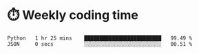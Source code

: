 
# :stopwatch: Weekly coding time
<!--START_SECTION:waka-->

```text
Python   1 hr 25 mins    █████████████████████████   99.49 %
JSON     0 secs          ░░░░░░░░░░░░░░░░░░░░░░░░░   00.51 %
```

<!--END_SECTION:waka-->


<!-- <p> <img src="https://github-readme-stats.vercel.app/api?username=cozgerest&show_icons=true&hide_border=false" />  </p> -->

